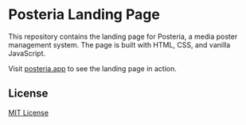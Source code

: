 # Posteria Landing Page

This repository contains the landing page for Posteria, a media poster management system. The page is built with HTML, CSS, and vanilla JavaScript.

Visit [posteria.app](https://posteria.app) to see the landing page in action.

## License

[MIT License](LICENSE)
